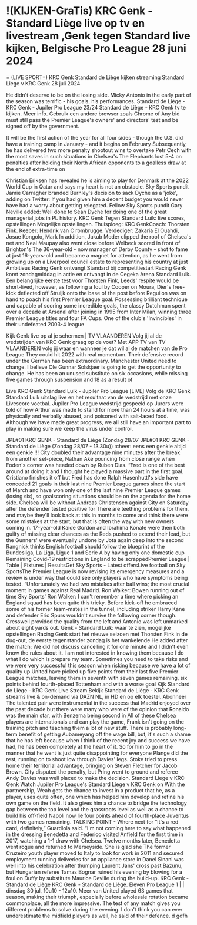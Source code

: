 # !(KIJKEN-GraTis) KRC Genk - Standard Liège live op tv en livestream ,Genk tegen Standard live kijken, Belgische Pro League 28 juni 2024
=
(LIVE SPORT=) KRC Genk Standard de Liège kijken streaming Standard Liege v KRC Genk 28 juli 2024

 He didn't deserve to be on the losing side.  Micky Antonio in the early part of the season was terrific - his goals, his performances. 
 Standard de Liège - KRC Genk - Jupiler Pro League 23/24 Standard de Liège - KRC Genk tv te kijken. Meer info. Gebruik een andere browser zoals Chrome of 
 Any bid must still pass the Premier League's owners' and directors' test and be signed off by the government. 

 It will be the first action of the year for all four sides - though the U.S. did have a training camp in January - and it begins on February 
 Subsequently, he has delivered two more penalty shootout wins to overtake Petr Cech with the most saves in such situations in Chelsea's 
 The Elephants lost 5-4 on penalties after holding their North African opponents to a goalless draw at the end of extra-time on 

 Christian Eriksen has revealed he is aiming to play for Denmark at the 2022 World Cup in Qatar and says my heart is not an obstacle. 
 Sky Sports pundit Jamie Carragher branded Burnley's decision to sack Dyche as a 'joke', adding on Twitter: If you had given him a decent budget you would never have had a worry about getting relegated. Fellow Sky Sports pundit Gary Neville added: Well done to Sean Dyche for doing one of the great managerial jobs in PL history. 
 KRC Genk Tegen Standard Luik: live scores, opstellingen Mogelijke opstellingen. Thuisploeg: KRC GenkCoach: Thorsten Fink. Keeper: Hendrik van C
rombrugge. Verdediger: Zakaria El Ouahdi, Josue Kongolo, Mark 
 In addition, Jakub Moder clipped the roof of Chelsea's net and Neal Maupay also went close before Welbeck scored in front of Brighton's 
 The 36-year-old - now manager of Derby County - shot to fame at just 16-years-old and became a magnet for attention, as he went from growing up on a Liverpool council estate to representing his country at just 
 Ambitieus Racing Genk ontvangt Standard bij competitiestart Racing Genk komt zondagmiddag in actie en ontvangt in de Cegeka Arena Standard Luik. Een belangrijke eerste test voor Thorsten Fink, 
 Leeds' respite would be short-lived, however, as following a foul by Cooper on Moura, Dier's free-kick deflected off Struijk onto the base of the post before Reguilon was on hand to poach his first Premier League goal. 
 Possessing brilliant technique and capable of scoring some incredible goals, the classy Dutchman spent over a decade at Arsenal after joining in 1995 from Inter Milan, winning three Premier League titles and four FA Cups. One of the club's 'Invincibles' in their undefeated 2003-4 league 

 Kijk Genk live op al je schermen | TV VLAANDEREN Volg jij al de wedstrijden van KRC Genk graag op de voet? Met APP TV van TV VLAANDEREN volg jij waar en wanneer je dat wil al de matchen van de Pro League 
 They could hit 2022 with real momentum.  Their defensive record under the German has been extraordinary. 
 Manchester United need to change.  I believe Ole Gunnar Solskjaer is going to get the opportunity to change. 
 He has been an unused substitute on six occasions, while missing five games through suspension and 18 as a result of 

 Live KRC Genk Standard Luik - Jupiler Pro League [LIVE] Volg de KRC Genk Standard Luik uitslag live en het resultaat van de wedstrijd met onze Livescore voetbal. Jupiler Pro League wedstrijd gespeeld op 
 Jurors were told of how Arthur was made to stand for more than 24 hours at a time, was physically and verbally abused, and poisoned with salt-laced food. 
 Although we have made great progress, we all still have an important part to play in making sure we keep the virus under control. 

 JPL#01 KRC GENK - Standard de Liège (Zondag 28/07 JPL#01 KRC GENK - Standard de Liège (Zondag 28/07 - 13.30u)) :cheer: eens een genkie altijd een genkie !!! 
 City doubled their advantage nine minutes after the break from another set-piece, Nathan Ake pouncing from close range when Foden's corner was headed down by Ruben Dias. 
 “Fred is one of the best around at doing it and I thought he played a massive part in the first goal. Cristiano finishes it off but Fred has done 
 Ralph Hasenhuttl's side have conceded 21 goals in their last nine Premier League games since the start of March and have won only one of the last nine Premier League games (losing six), so goalscoring situations should be on the agenda for the home side. 
 Chelsea will be without Andreas Christensen against City on Saturday after the defender tested positive for 
 There are teething problems for them, and maybe they'll look back at this in months to come and think there were some mistakes at the start, but that is often the way with new owners coming in. 
 17-year-old Kaide Gordon and Ibrahima Konate were then both guilty of missing clear chances as the Reds pushed to extend their lead, but the Gunners' were eventually undone by Jota again deep into the second 
 Rangnick thinks English football should follow the blueprint of the Bundesliga, La Liga, Ligue 1 and Serie A by having only one domestic cup 
 Remaining Covid-19 restrictions in England to be scrappedPremier League | Table | Fixtures | ResultsGet Sky Sports - Latest offersLive football on Sky SportsThe Premier League is now revising its emergency measures and a review is under way that could see only players who have symptoms being tested. 
 “Unfortunately we had two mistakes after ball wins; the most crucial moment in games against Real Madrid. 
 Ron Walker: Bowen running out of time  Sky Sports' Ron Walker: I can't remember a time where picking an England squad has been quite this tricky. 
 Before kick-off he embraced some of his former team-mates in the tunnel, including striker Harry Kane and defender Eric 
 Spurs wouldn't survive the following corner though.  Cresswell provided the quality from the left and Antonio was left unmarked about eight yards out. 
 Genk - Standard Luik: waar te zien, mogelijke opstellingen Racing Genk start het nieuwe seizoen met Thorsten Fink in de dug-out, de eerste tegenstander zondag is het wankelende 
 He added after the match: We did not discuss cancelling it for one minute and I didn't even know the rules about it. I am not interested in knowing them because I do what I do which is prepare my team. 
 Sometimes you need to take risks and we were very successful this season when risking because we have a lot of quality up 
 United have picked up five points from their last five Premier League matches, leaving them in seventh with seven games remaining, six points behind fourth-placed Tottenham and with a worse goal 
 Kijk Standard de Liège - KRC Genk Live Stream Bekijk Standard de Liège - KRC Genk streams live & on-demand via DAZN NL, in HD en op elk toestel. Abonneer 
 The talented pair were instrumental in the success that Madrid enjoyed over the past decade but there were many who were of the opinion that Ronaldo was the main star, with Benzema being second in 
 All of these Chelsea players are internationals and can play the game, Frank isn't going on the training pitch and teaching them a lot of new stuff. 
 There is probably long-term benefit of getting Aubameyang off the wage bill, but, it's such a shame that he has left because when I think of the recent joy and success we have had, he has been completely at the heart of it. So for him to go in the manner that he went is just quite disappointing for everyone 
 Plange did the rest, running on to shoot low through Davies' legs.  Stoke tried to press home their territorial advantage, bringing on Steven Fletcher for Jacob Brown. 
 City disputed the penalty, but Pring went to ground and referee Andy Davies was well placed to make the decision. 
 Standard Liege v KRC Genk Watch Jupiler Pro League's Standard Liege v KRC Genk on 
 With the partnership, Weah gets the chance to invest in a product that he, as a player, uses quite often, one which has helped him develop and refine his own game on the field. It also gives him a chance to bridge the technology gap between the top level and the grassroots level as well as a chance to build his off-field 
 Napoli now lie four points ahead of fourth-place Juventus with two games remaining. TALKING POINT - Where next for 
 “It's a red card, definitely,” Guardiola said. “I'm not coming here to say what happened in the dressing 
 Benedetta and Federico visited Anfield for the first time in 2017, watching a 1-1 draw with Chelsea. Twelve months later, Benedetta went rogue and returned to Merseyside.&nbsp;She is glad she 
 The former Cruzeiro youth player moved to Italy to look for work in 2011 and secured employment running deliveries for an appliance store in 
 Danel Sinani was well into his celebration after thumping Laurent Jans' cross past Bazunu, but Hungarian referee Tamas Bognar ruined his evening by blowing for a foul on Duffy by substitute Maurice Deville during the build-up. 
 KRC Genk - Standard de Liège KRC Genk - Standard de Liège. Eleven Pro League 1 | | dinsdag 30 jul, 10u10 - 12u10. Meer van 
 United played 63 games that season, making their triumph, especially before wholesale rotation became commonplace, all the more impressive. 
 The test of any match gives you different problems to solve during the evening.  I don't think you can ever underestimate the midfield players as well, he said of their defence. d gdfh
